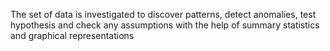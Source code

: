 The set of data is investigated to discover patterns, detect anomalies, test hypothesis and check any assumptions with the help of summary statistics and graphical representations

